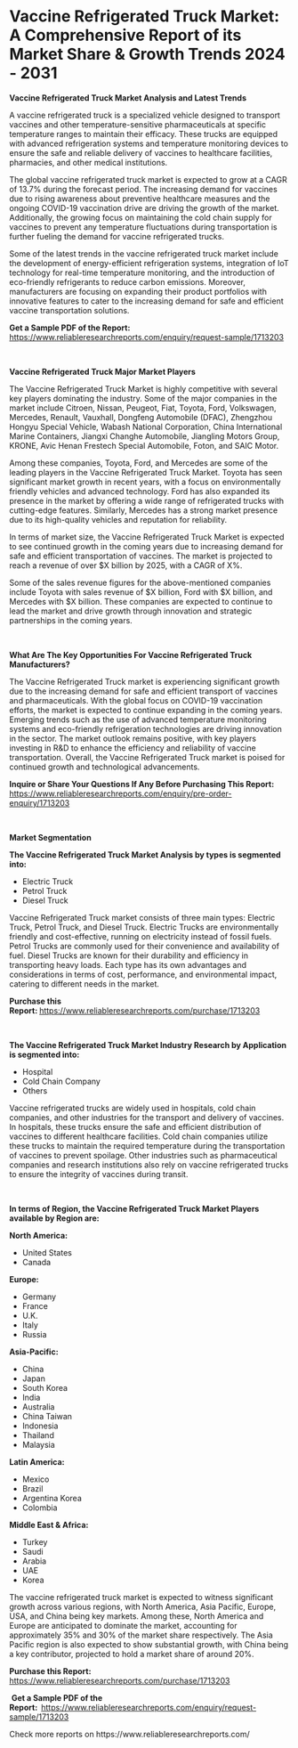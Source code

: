 <p><h1>Vaccine Refrigerated Truck Market: A Comprehensive Report of its Market Share & Growth Trends 2024 - 2031</h1></p><p><strong>Vaccine Refrigerated Truck Market Analysis and Latest Trends</strong></p>
<p><p>A vaccine refrigerated truck is a specialized vehicle designed to transport vaccines and other temperature-sensitive pharmaceuticals at specific temperature ranges to maintain their efficacy. These trucks are equipped with advanced refrigeration systems and temperature monitoring devices to ensure the safe and reliable delivery of vaccines to healthcare facilities, pharmacies, and other medical institutions.</p><p>The global vaccine refrigerated truck market is expected to grow at a CAGR of 13.7% during the forecast period. The increasing demand for vaccines due to rising awareness about preventive healthcare measures and the ongoing COVID-19 vaccination drive are driving the growth of the market. Additionally, the growing focus on maintaining the cold chain supply for vaccines to prevent any temperature fluctuations during transportation is further fueling the demand for vaccine refrigerated trucks.</p><p>Some of the latest trends in the vaccine refrigerated truck market include the development of energy-efficient refrigeration systems, integration of IoT technology for real-time temperature monitoring, and the introduction of eco-friendly refrigerants to reduce carbon emissions. Moreover, manufacturers are focusing on expanding their product portfolios with innovative features to cater to the increasing demand for safe and efficient vaccine transportation solutions.</p></p>
<p><strong>Get a Sample PDF of the Report:&nbsp;</strong> <a href="https://www.reliableresearchreports.com/enquiry/request-sample/1713203">https://www.reliableresearchreports.com/enquiry/request-sample/1713203</a></p>
<p>&nbsp;</p>
<p><strong>Vaccine Refrigerated Truck Major Market Players</strong></p>
<p><p>The Vaccine Refrigerated Truck Market is highly competitive with several key players dominating the industry. Some of the major companies in the market include Citroen, Nissan, Peugeot, Fiat, Toyota, Ford, Volkswagen, Mercedes, Renault, Vauxhall, Dongfeng Automobile (DFAC), Zhengzhou Hongyu Special Vehicle, Wabash National Corporation, China International Marine Containers, Jiangxi Changhe Automobile, Jiangling Motors Group, KRONE, Avic Henan Frestech Special Automobile, Foton, and SAIC Motor.</p><p>Among these companies, Toyota, Ford, and Mercedes are some of the leading players in the Vaccine Refrigerated Truck Market. Toyota has seen significant market growth in recent years, with a focus on environmentally friendly vehicles and advanced technology. Ford has also expanded its presence in the market by offering a wide range of refrigerated trucks with cutting-edge features. Similarly, Mercedes has a strong market presence due to its high-quality vehicles and reputation for reliability.</p><p>In terms of market size, the Vaccine Refrigerated Truck Market is expected to see continued growth in the coming years due to increasing demand for safe and efficient transportation of vaccines. The market is projected to reach a revenue of over $X billion by 2025, with a CAGR of X%.</p><p>Some of the sales revenue figures for the above-mentioned companies include Toyota with sales revenue of $X billion, Ford with $X billion, and Mercedes with $X billion. These companies are expected to continue to lead the market and drive growth through innovation and strategic partnerships in the coming years.</p></p>
<p>&nbsp;</p>
<p><strong>What Are The Key Opportunities For Vaccine Refrigerated Truck Manufacturers?</strong></p>
<p><p>The Vaccine Refrigerated Truck market is experiencing significant growth due to the increasing demand for safe and efficient transport of vaccines and pharmaceuticals. With the global focus on COVID-19 vaccination efforts, the market is expected to continue expanding in the coming years. Emerging trends such as the use of advanced temperature monitoring systems and eco-friendly refrigeration technologies are driving innovation in the sector. The market outlook remains positive, with key players investing in R&D to enhance the efficiency and reliability of vaccine transportation. Overall, the Vaccine Refrigerated Truck market is poised for continued growth and technological advancements.</p></p>
<p><strong>Inquire or Share Your Questions If Any Before Purchasing This Report:</strong> <a href="https://www.reliableresearchreports.com/enquiry/pre-order-enquiry/1713203">https://www.reliableresearchreports.com/enquiry/pre-order-enquiry/1713203</a></p>
<p>&nbsp;</p>
<p><strong>Market Segmentation</strong></p>
<p><strong>The Vaccine Refrigerated Truck Market Analysis by types is segmented into:</strong></p>
<p><ul><li>Electric Truck</li><li>Petrol Truck</li><li>Diesel Truck</li></ul></p>
<p><p>Vaccine Refrigerated Truck market consists of three main types: Electric Truck, Petrol Truck, and Diesel Truck. Electric Trucks are environmentally friendly and cost-effective, running on electricity instead of fossil fuels. Petrol Trucks are commonly used for their convenience and availability of fuel. Diesel Trucks are known for their durability and efficiency in transporting heavy loads. Each type has its own advantages and considerations in terms of cost, performance, and environmental impact, catering to different needs in the market.</p></p>
<p><strong>Purchase this Report:&nbsp;</strong><a href="https://www.reliableresearchreports.com/purchase/1713203">https://www.reliableresearchreports.com/purchase/1713203</a></p>
<p>&nbsp;</p>
<p><strong>The Vaccine Refrigerated Truck Market Industry Research by Application is segmented into:</strong></p>
<p><ul><li>Hospital</li><li>Cold Chain Company</li><li>Others</li></ul></p>
<p><p>Vaccine refrigerated trucks are widely used in hospitals, cold chain companies, and other industries for the transport and delivery of vaccines. In hospitals, these trucks ensure the safe and efficient distribution of vaccines to different healthcare facilities. Cold chain companies utilize these trucks to maintain the required temperature during the transportation of vaccines to prevent spoilage. Other industries such as pharmaceutical companies and research institutions also rely on vaccine refrigerated trucks to ensure the integrity of vaccines during transit.</p></p>
<p>&nbsp;</p>
<p><strong>In terms of Region, the Vaccine Refrigerated Truck Market Players available by Region are:</strong></p>
<p>
    <p> <strong> North America: </strong>
        <ul>
            <li>United States</li>
            <li>Canada</li>
        </ul>
        </p> 
    <p> <strong> Europe: </strong>
        <ul>
            <li>Germany</li>
            <li>France</li>
            <li>U.K.</li>
            <li>Italy</li>
            <li>Russia</li>
        </ul>
        </p> 
    <p> <strong> Asia-Pacific: </strong>
        <ul>
            <li>China</li>
            <li>Japan</li>
            <li>South Korea</li>
            <li>India</li>
            <li>Australia</li>
            <li>China Taiwan</li>
            <li>Indonesia</li>
            <li>Thailand</li>
            <li>Malaysia</li>
        </ul>
        </p> 
    <p> <strong> Latin America: </strong>
        <ul>
            <li>Mexico</li>
            <li>Brazil</li>
            <li>Argentina Korea</li>
            <li>Colombia</li>
        </ul>
        </p> 
    <p> <strong> Middle East & Africa: </strong>
        <ul>
            <li>Turkey</li>
            <li>Saudi</li>
            <li>Arabia</li>
            <li>UAE</li>
            <li>Korea</li>
        </ul>
    </p>
    </p>
<p><p>The vaccine refrigerated truck market is expected to witness significant growth across various regions, with North America, Asia Pacific, Europe, USA, and China being key markets. Among these, North America and Europe are anticipated to dominate the market, accounting for approximately 35% and 30% of the market share respectively. The Asia Pacific region is also expected to show substantial growth, with China being a key contributor, projected to hold a market share of around 20%.</p></p>
<p><strong>Purchase this Report: </strong><a href="https://www.reliableresearchreports.com/purchase/1713203">https://www.reliableresearchreports.com/purchase/1713203</a></p>
<p>&nbsp;<strong>Get a Sample PDF of the Report:&nbsp;&nbsp;</strong><a href="https://www.reliableresearchreports.com/enquiry/request-sample/1713203">https://www.reliableresearchreports.com/enquiry/request-sample/1713203</a></p>
<p><strong></strong></p>
<p>Check more reports on https://www.reliableresearchreports.com/</p>